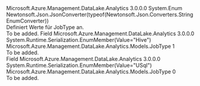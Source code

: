 <Type Name="JobType" FullName="Microsoft.Azure.Management.DataLake.Analytics.Models.JobType">
  <TypeSignature Language="C#" Value="public enum JobType" />
  <TypeSignature Language="ILAsm" Value=".class public auto ansi sealed JobType extends System.Enum" />
  <TypeSignature Language="DocId" Value="T:Microsoft.Azure.Management.DataLake.Analytics.Models.JobType" />
  <TypeSignature Language="VB.NET" Value="Public Enum JobType" />
  <TypeSignature Language="F#" Value="type JobType = " />
  <AssemblyInfo>
    <AssemblyName>Microsoft.Azure.Management.DataLake.Analytics</AssemblyName>
    <AssemblyVersion>3.0.0.0</AssemblyVersion>
  </AssemblyInfo>
  <Base>
    <BaseTypeName>System.Enum</BaseTypeName>
  </Base>
  <Attributes>
    <Attribute>
      <AttributeName>Newtonsoft.Json.JsonConverter(typeof(Newtonsoft.Json.Converters.StringEnumConverter))</AttributeName>
    </Attribute>
  </Attributes>
  <Docs>
    <summary>
            Definiert Werte für JobType an.
            </summary>
    <remarks>To be added.</remarks>
  </Docs>
  <Members>
    <Member MemberName="Hive">
      <MemberSignature Language="C#" Value="Hive" />
      <MemberSignature Language="ILAsm" Value=".field public static literal valuetype Microsoft.Azure.Management.DataLake.Analytics.Models.JobType Hive = int32(1)" />
      <MemberSignature Language="DocId" Value="F:Microsoft.Azure.Management.DataLake.Analytics.Models.JobType.Hive" />
      <MemberSignature Language="VB.NET" Value="Hive" />
      <MemberSignature Language="F#" Value="Hive = 1" Usage="Microsoft.Azure.Management.DataLake.Analytics.Models.JobType.Hive" />
      <MemberType>Field</MemberType>
      <AssemblyInfo>
        <AssemblyName>Microsoft.Azure.Management.DataLake.Analytics</AssemblyName>
        <AssemblyVersion>3.0.0.0</AssemblyVersion>
      </AssemblyInfo>
      <Attributes>
        <Attribute>
          <AttributeName>System.Runtime.Serialization.EnumMember(Value="Hive")</AttributeName>
        </Attribute>
      </Attributes>
      <ReturnValue>
        <ReturnType>Microsoft.Azure.Management.DataLake.Analytics.Models.JobType</ReturnType>
      </ReturnValue>
      <MemberValue>1</MemberValue>
      <Docs>
        <summary>To be added.</summary>
      </Docs>
    </Member>
    <Member MemberName="USql">
      <MemberSignature Language="C#" Value="USql" />
      <MemberSignature Language="ILAsm" Value=".field public static literal valuetype Microsoft.Azure.Management.DataLake.Analytics.Models.JobType USql = int32(0)" />
      <MemberSignature Language="DocId" Value="F:Microsoft.Azure.Management.DataLake.Analytics.Models.JobType.USql" />
      <MemberSignature Language="VB.NET" Value="USql" />
      <MemberSignature Language="F#" Value="USql = 0" Usage="Microsoft.Azure.Management.DataLake.Analytics.Models.JobType.USql" />
      <MemberType>Field</MemberType>
      <AssemblyInfo>
        <AssemblyName>Microsoft.Azure.Management.DataLake.Analytics</AssemblyName>
        <AssemblyVersion>3.0.0.0</AssemblyVersion>
      </AssemblyInfo>
      <Attributes>
        <Attribute>
          <AttributeName>System.Runtime.Serialization.EnumMember(Value="USql")</AttributeName>
        </Attribute>
      </Attributes>
      <ReturnValue>
        <ReturnType>Microsoft.Azure.Management.DataLake.Analytics.Models.JobType</ReturnType>
      </ReturnValue>
      <MemberValue>0</MemberValue>
      <Docs>
        <summary>To be added.</summary>
      </Docs>
    </Member>
  </Members>
</Type>